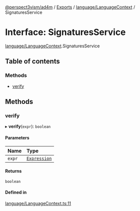 [@perspect3vism/ad4m](../README.md) / [Exports](../modules.md) / [language/LanguageContext](../modules/language_LanguageContext.md) / SignaturesService

# Interface: SignaturesService

[language/LanguageContext](../modules/language_LanguageContext.md).SignaturesService

## Table of contents

### Methods

- [verify](language_LanguageContext.SignaturesService.md#verify)

## Methods

### verify

▸ **verify**(`expr`): `boolean`

#### Parameters

| Name | Type |
| :------ | :------ |
| `expr` | [`Expression`](../classes/expression_Expression.Expression.md) |

#### Returns

`boolean`

#### Defined in

[language/LanguageContext.ts:11](https://github.com/perspect3vism/ad4m/blob/e76a46f1/core/src/language/LanguageContext.ts#L11)
